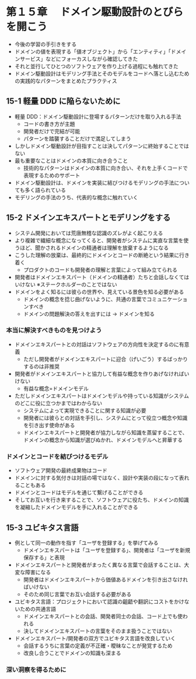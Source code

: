 # 第１５章　 ドメイン駆動設計のとびらを開こう

- 今後の学習の手引きをする
- ドメインの値を表現する「値オブジェクト」から「エンティティ」「ドメインサービス」などにフォーカスしながら確認してきた
- それと並行してひとつのソフトウェアを作り上げる過程にも触れてきた
- ドメイン駆動設計はモデリング手法とそのモデルをコードへ落とし込むための実践的なパターンをまとめたプラクティス

## 15-1 軽量 DDD に陥らないために

- 軽量 DDD：ドメイン駆動設計に登場するパターンだけを取り入れる手法
  - コードの書き方が主題
  - 開発者だけで完結が可能
  - パターンを踏襲することだけで満足してしまう
- しかしドメイン駆動設計が目指すことは決してパターンに終始することではない
- 最も重要なことはドメインの本質に向き合うこと
  - 技術的なパターンはドメインの本質に向き合い、それを上手くコードで表現するためのサポート
- ドメイン駆動設計は、ドメインを実装に結びつけるモデリングの手法についても多く語られている
- モデリングの手法のうち、代表的な概念に触れていく

## 15-2 ドメインエキスパートとモデリングをする

- システム開発においては荒唐無稽な認識のズレがよく起こりえる
- より複雑で繊細な概念になってくると、開発者がシステムに実直な言葉を使うほど、聞かされるドメインの精通者は理解を放棄するようになる
- こうした理解の放棄は、最終的にドメインとコードの断絶という結果に行き着く
  - プロダクトのコードも開発者の理解と言葉によって組み立てられる
- 開発者はドメインエキスパート（ドメインの精通者）たちと会話しなくてはいけない ※ステークホルダーのことではない
- ドメインをよく知るには彼らの世界や、見えている景色を知る必要がある
  - ドメインの概念を捻じ曲げないように、共通の言葉でコミュニケーションすべき
  - ドメインの問題解決の答えを出すには → ドメインを知る

### 本当に解決すべきものを見つけよう

- ドメインエキスパートとの対話はソフトウェアの方向性を決定するのに有意義
  - ただし開発者がドメインエキスパートに迎合（げいごう）するばっかりするのは非推奨
- 開発者がドメインエキスパートと協力して有益な概念を作りあげなければいけない
  - 有益な概念=ドメインモデル
- ただしドメインエキスパートはドメインモデルや持っている知識がシステムのどこに役に立つかまではわからない
  - システムによって実現できることに関する知識が必要
  - 開発者には彼らとの対話を手引し、システムにとって役立つ概念や知識を引き出す使命がある
  - ドメインエキスパートと開発者が協力しながら知識を蒸留することで、ドメインの概念から知識が選びぬかれ、ドメインモデルへと昇華する

### ドメインとコードを結びつけるモデル

- ソフトウェア開発の最終成果物はコード
- ドメインに対する気付きは対話の場ではなく、設計や実装の段になって表れることもある
- ドメインとコードはモデルを通じて繋げることができる
- そしてお互いを行き来することで、ソフトウェアに役たち、ドメインの知識を凝縮したドメインモデルを手に入れることができる

## 15-3 ユビキタス言語

- 例として同一の動作を指す「ユーザを登録する」を挙げてみる
  - ドメインエキスパートは「ユーザを登録する」、開発者は「ユーザを新規保存する」と表現
- ドメインエキスパートと開発者がまったく異なる言葉で会話することは、大変な障害になる
  - 開発者はドメインエキスパートから価値あるドメインを引き出さなければいけない
  - そのため同じ言葉でお互い会話する必要がある
- ユビキタス言語：プロジェクトにおいて認識の齟齬や翻訳にコストをかけないための共通言語
  - ドメインエキスパートとの会話、開発者同士の会話、コード上でも使われる
  - 決してドメインエキスパートの言葉をそのまま扱うことではない
- ドメインエキスパート/開発者の双方でユビキタス言語を改良していく
  - 会話するうちに言葉の定義が不正確・曖昧なことが発覚するため
  - 改良し合うことでドメインの知識も深まる

### 深い洞察を得るために
